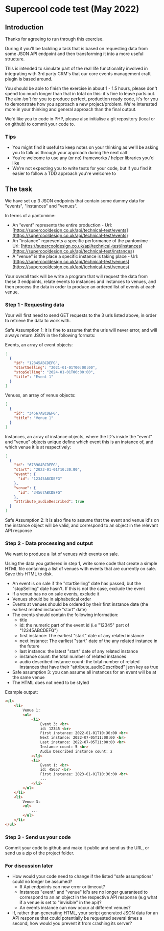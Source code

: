 # Supercool code test (May 2022)

## Introduction

Thanks for agreeing to run through this exercise.

During it you'll be tackling a task that is based on requesting data from some JSON API endpoint and then transforming it into a more useful structure.

This is intended to simulate part of the real life functionality involved in integrating with 3rd party CRM's that our core events management craft plugin is based around.

You should be able to finish the exercise in about 1 - 1.5 hours, please don't spend too much longer than that in total on this: it's fine to leave parts out. The aim _isn't_ for you to produce perfect, production ready code, it's for you to demonstrate how you approach a new project/problem. We're interested more in your thinking and general approach than the final output.

We'd like you to code in PHP, please also initialise a git repository (local or on github) to commit your code to.

### Tips
* You might find it useful to keep notes on your thinking as we'll be asking you to talk us through your approach during the next call
* You're welcome to use any (or no) frameworks / helper libraries you'd like
* We're not expecting you to write tests for your code, but if you find it easier to follow a TDD approach you're welcome to


## The task

We have set up 3 JSON endpoints that contain some dummy data for "events", "instances" and "venues".
 
In terms of a pantomime:
* An "event" represents the entire production - Url: [https://supercooldesign.co.uk/api/technical-test/events](https://supercooldesign.co.uk/api/technical-test/events)
* An "instance" represents a specific performance of the pantomime - Url: [https://supercooldesign.co.uk/api/technical-test/instances](https://supercooldesign.co.uk/api/technical-test/instances)
* A "venue" is the place a specific instance is taking place - Url: [https://supercooldesign.co.uk/api/technical-test/venues](https://supercooldesign.co.uk/api/technical-test/venues)

Your overall task will be write a program that will request the data from these 3 endpoints, relate events to instances and instances to venues, and then process the data in order to produce an ordered list of events at each venue.

### Step 1 - Requesting data

Your will first need to send GET requests to the 3 urls listed above, in order to retrieve the data to work with.

Safe Assumption 1: it is fine to assume that the urls will never error, and will always return JSON in the following formats:

Events, an array of event objects:
```json
[
  {
    "id": "12345ABCDEFG",
    "startSelling": "2021-01-01T00:00:00",
    "stopSelling": "2024-01-01T00:00:00",
    "title": "Event 1"
  }
]
```

Venues, an array of venue objects:
```json
[
  {
    "id": "34567ABCDEFG",
    "title": "Venue 1"
  }
]
```

Instances, an array of instance objects, where the ID's inside the "event" and "venue" objects unique define which event this is an instance of, and which venue it is at respectively:
```json
[
  {
    "id": "67890ABCDEFG",
    "start": "2023-01-01T10:30:00",
    "event": {
      "id": "12345ABCDEFG"
    },
    "venue": {
      "id": "34567ABCDEFG"
    },
    "attribute_audioDescribed": true
  }
]
```

Safe Assumption 2: it is also fine to assume that the event and venue id's on the instance object will be valid, and correspond to an object in the relevant API response


### Step 2 - Data processing and output

We want to produce a list of venues with events on sale.

Using the data you gathered in step 1, write some code that create a simple HTML file containing a list of venues with events that are currently on sale. Save this HTML to disk.

* An event is on sale if the "startSelling" date has passed, but the "stopSelling" date hasn't. If this is not the case, exclude the event
* If a venue has no on sale events, exclude it
* Venues should be in alphabetical order
* Events at venues should be ordered by their first instance date (the earliest related instance "start" date)
* The events should contain the following information: 
    * title
    * id: the numeric part of the event id (i.e "12345" part of "12345ABCDEFG")
    * first instance: The earliest "start" date of any related instance
    * next instance: The earliest "start" date of the any related instance in the future
    * last instance: the latest "start" date of any related instance
    * instance count: the total number of related instances
    * audio described instance count: the total number of related instances that have their "attribute_audioDescribed" json key as true
* Safe assumption 3: you can assume all instances for an event will be at the same venue
* The HTML does not need to be styled

Example output:

```html
<ul>
    <li>
        Venue 1:
        <ul>
            <li>
                Event 3: <br>
                id: 12345 <br>
                First instance: 2022-01-01T10:30:00 <br>
                Next instance: 2022-07-05T11:00:00 <br>
                Last instance: 2022-07-05T11:00:00 <br>
                Instance count: 5 <br>
                Audio Described instance count: 2
            </li>
            <li>
                Event 1: <br>
                id: 45657 <br>
                First instance: 2023-01-01T10:30:00 <br>
                ...
            </li>
        </ul>
    </li>
    <li>
        Venue 3:
        <ul>
            ...
        </ul>
    </li>
</ul>
```


### Step 3 - Send us your code
Commit your code to github and make it public and send us the URL, or send us a zip of the project folder.


### For discussion later
* How would your code need to change if the listed "safe assumptions" could no longer be assumed?
    * If Api endpoints can now error or timeout?
    * Instances "event" and "venue" id's are no longer guaranteed to correspond to an an object in the respective API response (e.g what if a venue is set to "invisible" in the api)?
    * An events instance can now occur at different venues?
* If, rather than generating HTML, your script generated JSON data for an API response that could potentially be requested several times a second, how would you prevent it from crashing its server?



